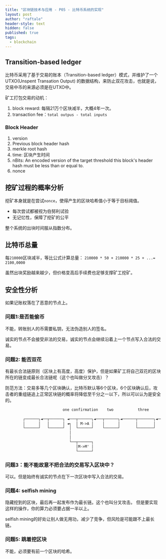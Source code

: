 ```yaml
---
title: "区块链技术与应用 - P05 - 比特币系统的实现"
layout: post
author: "raftale"
header-style: text
hidden: false
published: true
tags:
  - blockchain
---
```


## Transition-based ledger

比特币采用了基于交易的账本（Transition-based ledger）模式，并维护了一个UTXO(Unspent Transation Output) 的数据结构，来防止双花攻击，也就是说，交易中币的来源必须是在UTXO中。



矿工打包交易的动机：

1. block reward: 每隔21万个区块减半，大概4年一次。
2. transaction fee：`total outpus - total inputs`

### Block Header

1. version
2. Previous block header hash
3. merkle root hash
4. time: 区块产生时间
5. nBits: An encoded version of the target threshold this block's header hash must be less than or equal to.
6. nonce

## 挖矿过程的概率分析
挖矿本身就是在尝试`nonce`，使得产生的区块哈希值小于等于目标阈值。
- 每次尝试都被视为伯努利试验
- 无记忆性，保障了挖矿的公平

整个系统的出块时间服从指数分布。

## 比特币总量
每`210000`区块减半，等比公式计算总量：
`210000 * 50 + 210000 * 25 + ...= 2100,0000`

虽然出块奖励越来越少，但价格变高后手续费也足够支撑矿工挖矿。

## 安全性分析

如果记账权落在了恶意的节点上。

### 问题1:是否能偷币
不能，转账别人的币需要私钥，无法伪造别人的签名。

诚实的节点不会接受非法的交易，诚实的节点会继续沿着上一个节点写入合法的交易。

### 问题2: 能否双花
有最长合法链原则（区块上有高度，高度）保护，但是如果矿工将自己双花的区块所在的链变成最长合法链呢（这个也叫做分叉攻击）？

防范方法：交易多等几个区块确认，比特币默认等6个区块，6个区块确认后，攻击者的重组链追上正常区块链的概率将降低至千分之一以下，所以可以认为是安全的。
```txt
                          one confirmation    two           three        four       
                                                                                    
        ┌──────┐◄──┬──────┐ ◄───┬──────┐◄───┬──────┐◄──────┬───────┐◄──┬───────┐    
        │      │   │      │ ◄┐  │ M->A │    │      │       │       │   │       │    
        └──────┘   └──────┘  │  └──────┘    └──────┘       └───────┘   └───────┘    
                             │                                                      
                             │                                                      
                             └──┬──────┐                                            
                                │M->M' │                                            
                                └──────┘                                            

```

### 问题3：能不能故意不把合法的交易写入区块中？
可以。但是始终有诚实的节点在下一次区块中写入合法的交易。


### 问题4: selfish mining

隐藏挖到的区块，最后再一起发布作为最长链。这个也叫分叉攻击。
但是要实现这样的操作，你的算力必须要占据一半以上。

selfish mining的好处让别人做无用功，减少了竞争，但风险是可能跟不上最长链。


### 问题5: 跳着挖区块
不能，必须要有前一个区块的哈希。
